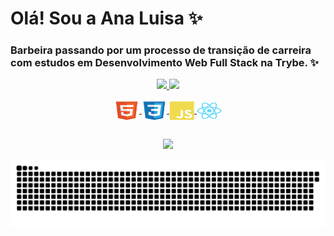 # Olá! Sou a Ana Luisa ✨
### Barbeira passando por um processo de transição de carreira com estudos em Desenvolvimento Web Full Stack na Trybe. ✨

<div align="center">
  <a href="https://github.com/analuisams99">
  <img height="175em" src="https://github-readme-stats.vercel.app/api?username=analuisams99&hide_border=true&show_icons=true&icon_color=ffc222&bg_color=80,388bfd26,2ea04326&title_color=ffc222&text_color=fff&include_all_commits=true&count_private=true"/>
  <img height="175em" src="https://github-readme-stats.vercel.app/api/top-langs/?username=analuisams99&&hide_border=true&show_icons=true&bg_color=80,388bfd26,2ea04326&title_color=ffc222&text_color=fff&layout=compact&langs_count=7"/>
  <div style="display: inline_block"><br>
  <img align="center" alt="HTML" height="30" width="40" src="https://raw.githubusercontent.com/devicons/devicon/master/icons/html5/html5-original.svg">
  <img align="center" alt="CSS" height="30" width="40" src="https://raw.githubusercontent.com/devicons/devicon/master/icons/css3/css3-original.svg">
  <img align="center" alt="Js" height="30" width="40" src="https://raw.githubusercontent.com/devicons/devicon/master/icons/javascript/javascript-plain.svg">
  <img align="center" alt="React" height="30" width="40" src="https://raw.githubusercontent.com/devicons/devicon/master/icons/react/react-original.svg">
</div>
  
   ##
 
<div> 
  
  <a href="https://www.linkedin.com/in/ana-luisa-marques-sim%C3%B5es-a95517217/" target="_blank"><img src="https://img.shields.io/badge/-LinkedIn-%230077B5?style=for-the-badge&logo=linkedin&logoColor=white" target="_blank"></a> 
 
  ![Snake animation](https://github.com/analuisams99/analuisams99/blob/output/github-contribution-grid-snake.svg)
 
</div>
